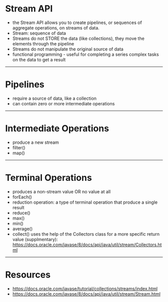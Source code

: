 # Stream API
- the Stream API allows you to create pipelines, or sequences of aggregate operations, on streams of data.
- Stream: sequence of data 
- Streams do not STORE the data (like collections), they move the elements through the pipeline
- Streams do not manipulate the original source of data 
- functional programming - useful for completing a series complex tasks on the data to get a result

---

# Pipelines
- require a source of data, like a collection
- can contain zero or more intermediate operations

---

# Intermediate Operations
- produce a new stream
- filter()
- map()

---

# Terminal Operations
- produces a non-stream value OR no value at all
- forEach()
- reduction operation: a type of terminal operation that produce a single result
- reduce()
- max()
- min()
- average()
- collect() uses the help of the Collectors class for a more specific return value (supplmentary): https://docs.oracle.com/javase/8/docs/api/java/util/stream/Collectors.html

---

# Resources
- https://docs.oracle.com/javase/tutorial/collections/streams/index.html
- https://docs.oracle.com/javase/8/docs/api/java/util/stream/Stream.html

